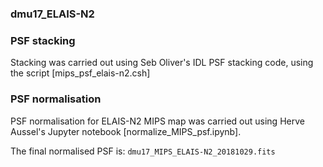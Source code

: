 ### dmu17_ELAIS-N2

### PSF stacking
Stacking was carried out using Seb Oliver's IDL PSF stacking code, using the script [mips_psf_elais-n2.csh]


### PSF normalisation
PSF normalisation for ELAIS-N2 MIPS map was carried out using Herve Aussel's Jupyter notebook 
[normalize_MIPS_psf.ipynb].

The final normalised PSF is:
`dmu17_MIPS_ELAIS-N2_20181029.fits`
